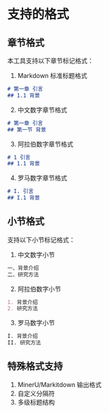 # 支持的格式

## 章节格式

本工具支持以下章节标记格式：

1. Markdown 标准标题格式
```markdown
# 第一章 引言
## 1.1 背景
```

2. 中文数字章节格式
```markdown
# 第一章 引言
## 第一节 背景
```

3. 阿拉伯数字章节格式
```markdown
# 1 引言
## 1.1 背景
```

4. 罗马数字章节格式
```markdown
# I. 引言
## I.1 背景
```

## 小节格式

支持以下小节标记格式：

1. 中文数字小节
```markdown
一、背景介绍
二、研究方法
```

2. 阿拉伯数字小节
```markdown
1. 背景介绍
2. 研究方法
```

3. 罗马数字小节
```markdown
I. 背景介绍
II. 研究方法
```

## 特殊格式支持

1. MinerU/Markitdown 输出格式
2. 自定义分隔符
3. 多级标题结构
